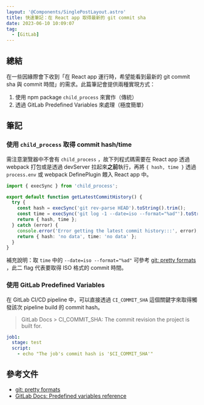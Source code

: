 ```yaml
---
layout: '@Components/SinglePostLayout.astro'
title: 快速筆記：在 React app 取得最新的 git commit sha
date: 2023-06-10 10:09:07
tag:
  - [GitLab]
---
```


## 總結

在一些因緣際會下收到「在 React app 運行時，希望能看到最新的 git commit sha 與 commit 時間」的需求。此篇筆記會提供兩種實現方式：

1. 使用 npm package `child_process` 來實作（傳統）
2. 透過 GitLab Predefined Variables 來處理（極度簡單）

## 筆記

### 使用 `child_process` 取得 commit hash/time

需注意瀏覽器中不會有 `child_process` ，故下列程式碼需要在 React app 透過 webpack 打包或是透過 devServer 拉起來**之前**執行，再將 `{ hash, time }` 透過 `process.env` 或 webpack DefinePlugin 餵入 React app 中。

```ts
import { execSync } from 'child_process';

export default function getLatestCommitHistory() {
  try {
    const hash = execSync('git rev-parse HEAD').toString().trim();
    const time = execSync('git log -1 --date=iso --format="%ad"').toString();
    return { hash, time };
  } catch (error) {
    console.error('Error getting the latest commit history:::', error);
    return { hash: 'no data', time: 'no data' };
  }
}
```

補充說明：取 `time` 中的 `--date=iso --format="%ad"` 可參考 [git: pretty formats](https://git-scm.com/docs/pretty-formats) ，此二 flag 代表要取得 ISO 格式的 commit 時間。

### 使用 GitLab Predefined Variables

在 GitLab CI/CD pipeline 中，可以直接透過 `CI_COMMIT_SHA` 這個關鍵字來取得觸發該次 pipeline build 的 commit hash。

> GitLab Docs > CI_COMMIT_SHA: The commit revision the project is built for.

```yaml
job1:
  stage: test
  script:
    - echo "The job's commit hash is '$CI_COMMIT_SHA'"
```

## 參考文件

- [git: pretty formats](https://git-scm.com/docs/pretty-formats)
- [GitLab Docs: Predefined variables reference](https://docs.gitlab.com/ee/ci/variables/predefined_variables.html)
